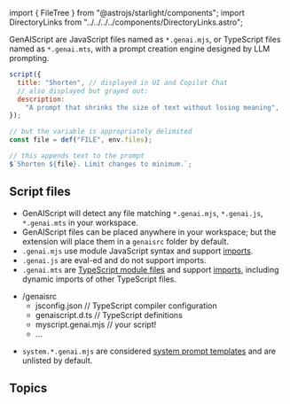 import { FileTree } from "@astrojs/starlight/components";
import DirectoryLinks from "../../../../components/DirectoryLinks.astro";

GenAIScript are JavaScript files named as `*.genai.mjs`, or TypeScript files named as `*.genai.mts`,
with a prompt creation engine designed by LLM prompting.

```js title="shorten.genai.mjs"
script({
  title: "Shorten", // displayed in UI and Copilot Chat
  // also displayed but grayed out:
  description:
    "A prompt that shrinks the size of text without losing meaning",
});

// but the variable is appropriately delimited
const file = def("FILE", env.files);

// this appends text to the prompt
$`Shorten ${file}. Limit changes to minimum.`;
```

## Script files

- GenAIScript will detect any file matching `*.genai.mjs`, `*.genai.js`,
  `*.genai.mts` in your workspace.
- GenAIScript files can be placed anywhere in your workspace;
  but the extension will place them in a `genaisrc` folder by default.
- `.genai.mjs` use module JavaScript syntax and support [imports](/genaiscript/reference/scripts/imports).
- `.genai.js` are eval-ed and do not support imports.
- `.genai.mts` are [TypeScript module files](/genaiscript/reference/scripts/typescript) and support [imports](/genaiscript/reference/scripts/imports),
  including dynamic imports of other TypeScript files.

<FileTree>

- /genaisrc
  - jsconfig.json // TypeScript compiler configuration
  - genaiscript.d.ts // TypeScript definitions
  - myscript.genai.mjs // your script!
  - ...

</FileTree>

- `system.*.genai.mjs` are considered [system prompt templates](/genaiscript/reference/scripts/system)
  and are unlisted by default.

## Topics

<DirectoryLinks directory="reference/scripts" />